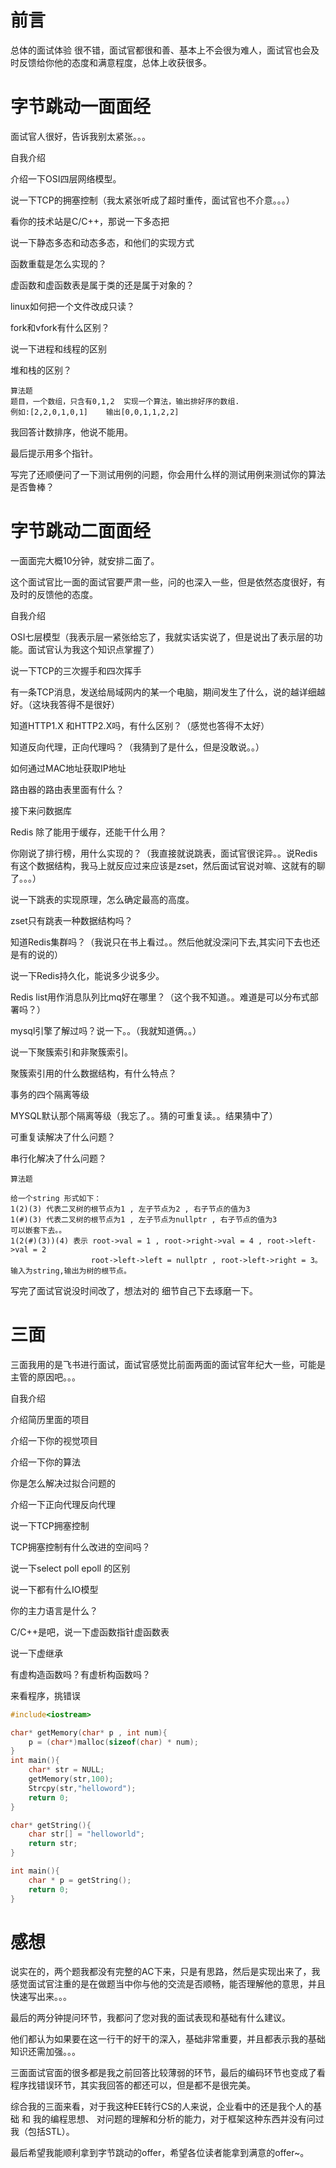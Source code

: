 # 前言

总体的面试体验 很不错，面试官都很和善、基本上不会很为难人，面试官也会及时反馈给你他的态度和满意程度，总体上收获很多。



# 字节跳动一面面经

面试官人很好，告诉我别太紧张。。。



自我介绍

介绍一下OSI四层网络模型。

说一下TCP的拥塞控制（我太紧张听成了超时重传，面试官也不介意。。。）

看你的技术站是C/C++，那说一下多态把

说一下静态多态和动态多态，和他们的实现方式

函数重载是怎么实现的？

虚函数和虚函数表是属于类的还是属于对象的？

linux如何把一个文件改成只读？

fork和vfork有什么区别？

说一下进程和线程的区别

堆和栈的区别？



~~~
算法题
题目，一个数组，只含有0,1,2  实现一个算法，输出排好序的数组.
例如:[2,2,0,1,0,1]    输出[0,0,1,1,2,2]
~~~

我回答计数排序，他说不能用。

最后提示用多个指针。



写完了还顺便问了一下测试用例的问题，你会用什么样的测试用例来测试你的算法是否鲁棒？





# 字节跳动二面面经

一面面完大概10分钟，就安排二面了。

这个面试官比一面的面试官要严肃一些，问的也深入一些，但是依然态度很好，有及时的反馈他的态度。



自我介绍

OSI七层模型（我表示层一紧张给忘了，我就实话实说了，但是说出了表示层的功能。面试官认为我这个知识点掌握了）

说一下TCP的三次握手和四次挥手

有一条TCP消息，发送给局域网内的某一个电脑，期间发生了什么，说的越详细越好。（这块我答得不是很好）

知道HTTP1.X 和HTTP2.X吗，有什么区别？（感觉也答得不太好）

知道反向代理，正向代理吗？（我猜到了是什么，但是没敢说。。）

如何通过MAC地址获取IP地址

路由器的路由表里面有什么？



接下来问数据库

Redis 除了能用于缓存，还能干什么用？

你刚说了排行榜，用什么实现的？（我直接就说跳表，面试官很诧异。。说Redis有这个数据结构，我马上就反应过来应该是zset，然后面试官说对嘛、这就有的聊了。。。）

说一下跳表的实现原理，怎么确定最高的高度。

zset只有跳表一种数据结构吗？

知道Redis集群吗？（我说只在书上看过。。然后他就没深问下去,其实问下去也还是有的说的）

说一下Redis持久化，能说多少说多少。

Redis list用作消息队列比mq好在哪里？（这个我不知道。。难道是可以分布式部署吗？）



mysql引擎了解过吗？说一下。。（我就知道俩。。）

说一下聚簇索引和非聚簇索引。

聚簇索引用的什么数据结构，有什么特点？

事务的四个隔离等级

MYSQL默认那个隔离等级（我忘了。。猜的可重复读。。结果猜中了）

可重复读解决了什么问题？

串行化解决了什么问题？





~~~
算法题

给一个string 形式如下：
1(2)(3) 代表二叉树的根节点为1 , 左子节点为2 , 右子节点的值为3
1(#)(3) 代表二叉树的根节点为1 , 左子节点为nullptr , 右子节点的值为3
可以嵌套下去。。
1(2(#)(3))(4) 表示 root->val = 1 , root->right->val = 4 , root->left->val = 2
				  root->left->left = nullptr , root->left->right = 3。
输入为string,输出为树的根节点。
~~~





写完了面试官说没时间改了，想法对的 细节自己下去琢磨一下。



# 三面

三面我用的是飞书进行面试，面试官感觉比前面两面的面试官年纪大一些，可能是主管的原因吧。。。

自我介绍

介绍简历里面的项目

介绍一下你的视觉项目

介绍一下你的算法

你是怎么解决过拟合问题的



介绍一下正向代理反向代理

说一下TCP拥塞控制

TCP拥塞控制有什么改进的空间吗？

说一下select poll epoll 的区别

说一下都有什么IO模型





你的主力语言是什么？ 

C/C++是吧，说一下虚函数指针虚函数表

说一下虚继承

有虚构造函数吗？有虚析构函数吗？



来看程序，挑错误

~~~c
#include<iostream>

char* getMemory(char* p , int num){
	p = (char*)malloc(sizeof(char) * num);
}
int main(){
	char* str = NULL;
	getMemory(str,100);
	Strcpy(str,"helloword");
	return 0;
}
~~~



~~~c
char* getString(){
    char str[] = "helloworld";
    return str;
}

int main(){
    char * p = getString();
    return 0;
}
~~~







# 感想

说实在的，两个题我都没有完整的AC下来，只是有思路，然后是实现出来了，我感觉面试官注重的是在做题当中你与他的交流是否顺畅，能否理解他的意思，并且快速写出来。。。



最后的两分钟提问环节，我都问了您对我的面试表现和基础有什么建议。

他们都认为如果要在这一行干的好干的深入，基础非常重要，并且都表示我的基础知识还需加强。。。

三面面试官面的很多都是我之前回答比较薄弱的环节，最后的编码环节也变成了看程序找错误环节，其实我回答的都还可以，但是都不是很完美。



综合我的三面来看，对于我这种EE转行CS的人来说，企业看中的还是我个人的基础 和 我的编程思想、 对问题的理解和分析的能力，对于框架这种东西并没有问过我（包括STL）。



最后希望我能顺利拿到字节跳动的offer，希望各位读者能拿到满意的offer~。

